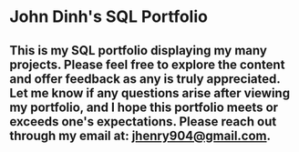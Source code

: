 # John Dinh's SQL Portfolio
## This is my SQL portfolio displaying my many projects. Please feel free to explore the content and offer feedback as any is truly appreciated. Let me know if any questions arise after viewing my portfolio, and I hope this portfolio meets or exceeds one's expectations. Please reach out through my email at: jhenry904@gmail.com.
